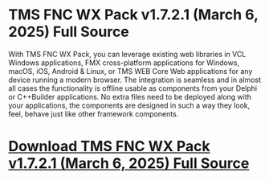 # TMS FNC WX Pack v1.7.2.1 (March 6, 2025) Full Source

With TMS FNC WX Pack, you can leverage existing web libraries in VCL Windows applications, FMX cross-platform applications for Windows, macOS, iOS, Android & Linux, or TMS WEB Core Web applications for any device running a modern browser. The integration is seamless and in almost all cases the functionality is offline usable as components from your Delphi or C++Builder applications. No extra files need to be deployed along with your applications, the components are designed in such a way they look, feel, behave just like other framework components.

# [Download TMS FNC WX Pack v1.7.2.1 (March 6, 2025) Full Source](https://developer.team/delphi/35409-tms-fnc-wx-pack-v1721-march-6-2025-full-source.html)
